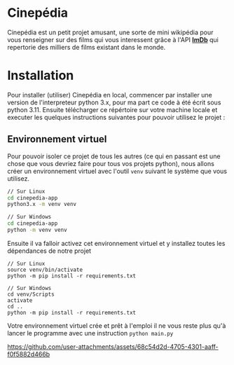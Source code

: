 # Cinepédia

Cinepédia est un petit projet amusant, une sorte de mini wikipédia pour vous renseigner sur des films qui vous  interessent grâce à l'API __[ImDb](https://developer.imdb.com/)__ qui repertorie des milliers de films existant dans le monde.

# Installation

Pour installer (utiliser) Cinepédia en local, commencer par installer une version de l'interpreteur python 3.x, pour ma part ce code à été écrit sous python 3.11. Ensuite télécharger ce répértoire sur votre machine locale et executer les quelques instructions suivantes pour pouvoir utilisez le projet :

## Environnement virtuel

Pour pouvoir isoler ce projet de tous les autres (ce qui en passant est une chose que vous devriez faire pour tous vos projets python), nous allons créer un environnement virtuel avec l'outil `venv` suivant le système que vous utilisez.

```bash 
// Sur Linux
cd cinepedia-app
python3.x -m venv venv

// Sur Windows
cd cinepedia-app
python -m venv venv
```

Ensuite il va falloir activez cet environnement virtuel et y installez toutes les dépendances de notre projet

```bas
// Sur Linux
source venv/bin/activate
python -m pip install -r requirements.txt

// Sur Windows
cd venv/Scripts
activate
cd ..
python -m pip install -r requirements.txt
```

Votre environnement virtuel crée et prêt à l'emploi il ne vous reste plus qu'à lancer le programme avec une instruction `python main.py`



https://github.com/user-attachments/assets/68c54d2d-4705-4301-aaff-f0f5882d466b

